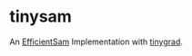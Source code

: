 # tinysam
An [EfficientSam](https://github.com/yformer/EfficientSAM/tree/main) Implementation with [tinygrad](https://github.com/tinygrad/tinygrad/tree/master).
